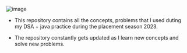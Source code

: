 

  ![image](https://user-images.githubusercontent.com/71596539/178495181-ae6f024e-147e-40bb-91ca-84c3ca6a0a5b.png)
- This repository contains all the concepts, problems that I used duting my DSA + java practice during the placement season 2023.

- The repository constantly gets updated as I learn new concepts and solve new problems.